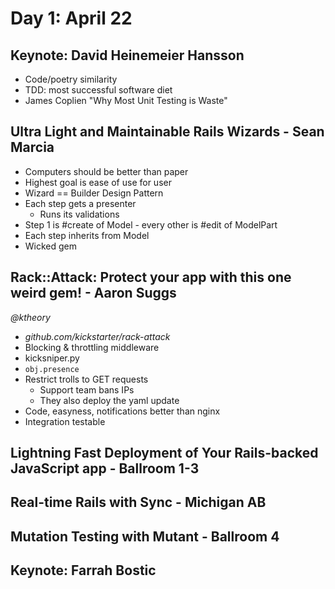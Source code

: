 # Day 1: April 22

## Keynote: David Heinemeier Hansson

* Code/poetry similarity
* TDD: most successful software diet
* James Coplien "Why Most Unit Testing is Waste"

## Ultra Light and Maintainable Rails Wizards - Sean Marcia

* Computers should be better than paper
* Highest goal is ease of use for user
* Wizard == Builder Design Pattern
* Each step gets a presenter
  * Runs its validations
* Step 1 is #create of Model - every other is #edit of ModelPart
* Each step inherits from Model
* Wicked gem

## Rack::Attack: Protect your app with this one weird gem! - Aaron Suggs

*@ktheory*

* *github.com/kickstarter/rack-attack*
* Blocking & throttling middleware
* kicksniper.py
* `obj.presence`
* Restrict trolls to GET requests
  * Support team bans IPs
  * They also deploy the yaml update
* Code, easyness, notifications better than nginx
* Integration testable

## Lightning Fast Deployment of Your Rails-backed JavaScript app - Ballroom 1-3

## Real-time Rails with Sync - Michigan AB

## Mutation Testing with Mutant - Ballroom 4

## Keynote: Farrah Bostic
